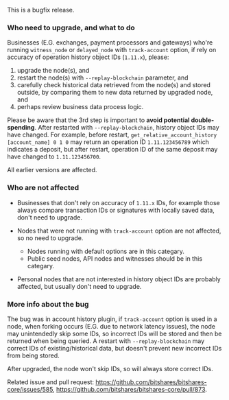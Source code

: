 This is a bugfix release.

### Who need to upgrade, and what to do

Businesses (E.G. exchanges, payment processors and gateways) who're running `witness_node` or `delayed_node` with `track-account` option, if rely on accuracy of operation history object IDs (`1.11.x`), please:
1. upgrade the node(s), and
2. restart the node(s) with `--replay-blockchain` parameter, and
3. carefully check historical data retrieved from the node(s) and stored outside, by comparing them to new data returned by upgraded node, and
4. perhaps review business data process logic.

Please be aware that the 3rd step is important to **avoid potential double-spending**. After restarted with `--replay-blockchain`, history object IDs may have changed. For example, before restart, `get_relative_account_history [account_name] 0 1 0` may return an operation ID `1.11.123456789` which indicates a deposit, but after restart, operation ID of the same deposit may have changed to `1.11.123456700`.

All earlier versions are affected.

### Who are not affected

* Businesses that don't rely on accuracy of `1.11.x` IDs, for example those always compare transaction IDs or signatures with locally saved data, don't need to upgrade.

* Nodes that were not running with `track-account` option are not affected, so no need to upgrade.
  * Nodes running with default options are in this categary.
  * Public seed nodes, API nodes and witnesses should be in this categary.

* Personal nodes that are not interested in history object IDs are probably affected, but usually don't need to upgrade.

### More info about the bug

The bug was in account history plugin, if `track-account` option is used in a node, when forking occurs (E.G. due to network latency issues), the node may unintendedly skip some IDs, so incorrect IDs will be stored and then be returned when being queried. A restart with `--replay-blockchain` may correct IDs of existing/historical data, but doesn't prevent new incorrect IDs from being stored.

After upgraded, the node won't skip IDs, so will always store correct IDs.

Related issue and pull request: https://github.com/bitshares/bitshares-core/issues/585, https://github.com/bitshares/bitshares-core/pull/873.
